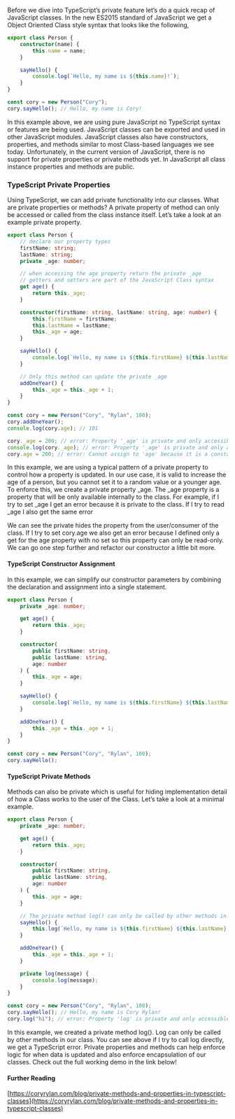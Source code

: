 Before we dive into TypeScript’s private feature let’s do a quick recap of JavaScript classes. In the new ES2015 standard of JavaScript we get a Object Oriented Class style syntax that looks like the following,

```ts
export class Person {
    constructor(name) {
        this.name = name;
    }

    sayHello() {
        console.log(`Hello, my name is ${this.name}!`);
    }
}

const cory = new Person("Cory");
cory.sayHello(); // Hello, my name is Cory!
```

In this example above, we are using pure JavaScript no TypeScript syntax or features are being used. JavaScript classes can be exported and used in other JavaScript modules. JavaScript classes also have constructors, properties, and methods similar to most Class-based languages we see today. Unfortunately, in the current version of JavaScript, there is no support for private properties or private methods yet. In JavaScript all class instance properties and methods are public.

### TypeScript Private Properties

Using TypeScript, we can add private functionality into our classes. What are private properties or methods? A private property of method can only be accessed or called from the class instance itself. Let’s take a look at an example private property.

```ts
export class Person {
    // declare our property types
    firstName: string;
    lastName: string;
    private _age: number;

    // when accessing the age property return the private _age
    // getters and setters are part of the JavaScript Class syntax
    get age() {
        return this._age;
    }

    constructor(firstName: string, lastName: string, age: number) {
        this.firstName = firstName;
        this.lastName = lastName;
        this._age = age;
    }

    sayHello() {
        console.log(`Hello, my name is ${this.firstName} ${this.lastName}!`);
    }

    // Only this method can update the private _age
    addOneYear() {
        this._age = this._age + 1;
    }
}

const cory = new Person("Cory", "Rylan", 100);
cory.addOneYear();
console.log(cory.age); // 101

cory._age = 200; // error: Property '_age' is private and only accessible within class 'Person'.
console.log(cory._age); // error: Property '_age' is private and only accessible within class 'Person'.
cory.age = 200; // error: Cannot assign to 'age' because it is a constant or a read-only property.
```

In this example, we are using a typical pattern of a private property to control how a property is updated. In our use case, it is valid to increase the age of a person, but you cannot set it to a random value or a younger age. To enforce this, we create a private property \_age. The \_age property is a property that will be only available internally to the class. For example, if I try to set \_age I get an error because it is private to the class. If I try to read \_age I also get the same error

We can see the private hides the property from the user/consumer of the class. If I try to set cory.age we also get an error because I defined only a get for the age property with no set so this property can only be read-only. We can go one step further and refactor our constructor a little bit more.

#### TypeScript Constructor Assignment

In this example, we can simplify our constructor parameters by combining the declaration and assignment into a single statement.

```ts
export class Person {
    private _age: number;

    get age() {
        return this._age;
    }

    constructor(
        public firstName: string,
        public lastName: string,
        age: number
    ) {
        this._age = age;
    }

    sayHello() {
        console.log(`Hello, my name is ${this.firstName} ${this.lastName}!`);
    }

    addOneYear() {
        this._age = this._age + 1;
    }
}

const cory = new Person("Cory", "Rylan", 100);
cory.sayHello();
```

#### TypeScript Private Methods

Methods can also be private which is useful for hiding implementation detail of how a Class works to the user of the Class. Let’s take a look at a minimal example.

```ts
export class Person {
    private _age: number;

    get age() {
        return this._age;
    }

    constructor(
        public firstName: string,
        public lastName: string,
        age: number
    ) {
        this._age = age;
    }

    // The private method log() can only be called by other methods in our class.
    sayHello() {
        this.log(`Hello, my name is ${this.firstName} ${this.lastName}!`);
    }

    addOneYear() {
        this._age = this._age + 1;
    }

    private log(message) {
        console.log(message);
    }
}

const cory = new Person("Cory", "Rylan", 100);
cory.sayHello(); // Hello, my name is Cory Rylan!
cory.log("hi"); // error: Property 'log' is private and only accessible within class 'Person'.
```

In this example, we created a private method log(). Log can only be called by other methods in our class. You can see above if I try to call log directly, we get a TypeScript error. Private properties and methods can help enforce logic for when data is updated and also enforce encapsulation of our classes. Check out the full working demo in the link below!

#### Further Reading

[https://coryrylan.com/blog/private-methods-and-properties-in-typescript-classes](https://coryrylan.com/blog/private-methods-and-properties-in-typescript-classes)
